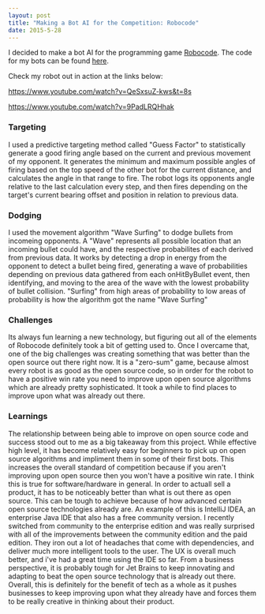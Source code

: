 ```yaml
---
layout: post
title: "Making a Bot AI for the Competition: Robocode"
date: 2015-5-28
---
```


I decided to make a bot AI for the programming game [Robocode](http://robowiki.net/wiki/Main_Page). The code for my bots can be found [here](https://github.com/16francej/My-first-bot/tree/master/src). 

Check my robot out in action at the links below: 

https://www.youtube.com/watch?v=QeSxsuZ-kws&t=8s

https://www.youtube.com/watch?v=9PadLRQHhak

### Targeting
I used a predictive targeting method called "Guess Factor" to statistically generate a good firing angle based on the current and previous movement of my opponent. It generates the minimum and maximum possible angles of firing based on the top speed of the other bot for the current distance, and calculates the angle in that range to fire. The robot logs its opponents angle relative to the last calculation every step, and then fires depending on the target's current bearing offset and position in relation to previous data. 

### Dodging
I used the movement algorithm "Wave Surfing" to dodge bullets from incomeing opponents. A "Wave" represents all possible location that an incoming bullet could have, and the respective probabilites of each derived from previous data. It works by detecting a drop in energy from the opponent to detect a bullet being fired, generating a wave of probabilities depending on previous data gathered from each onHitByBullet event, then identifying, and moving to the area of the wave with the lowest probability of bullet collision. "Surfing" from high areas of probability to low areas of probability is how the algorithm got the name "Wave Surfing" 

### Challenges
Its always fun learning a new technology, but figuring out all of the elements of Robocode definitely took a bit of getting used to. Once I overcame that, one of the big challenges was creating something that was better than the open source out there right now. It is a "zero-sum" game, because almost every robot is as good as the open source code, so in order for the robot to have a positive win rate you need to improve upon open source algorithms which are already pretty sophisticated. It took a while to find places to improve upon what was already out there. 

### Learnings
The relationship between being able to improve on open source code and success stood out to me as a big takeaway from this project. While effective high level, it has become relatively easy for beginners to pick up on open source algorithms and impliment them in some of their first bots. This increases the overall standard of competition because if you aren't improving upon open source then you won't have a positive win rate. I think this is true for software/hardware in general. In order to actuall sell a product, it has to be noticeably better than what is out there as open source. This can be tough to achieve because of how advanced certain open source technologies already are. An example of this is IntelliJ IDEA, an enterprise Java IDE that also has a free community version. I recently switched from community to the enterprise edition and was really surprised with all of the improvements between the community edition and the paid edition. They iron out a lot of headaches that come with dependencies, and deliver much more intelligent tools to the user. The UX is overall much better, and i've had a great time using the IDE so far. From a business perspective, it is probably tough for Jet Brains to keep innovating and adapting to beat the open source technology that is already out there. Overall, this is definitely for the benefit of tech as a whole as it pushes businesses to keep improving upon what they already have and forces them to be really creative in thinking about their product. 


